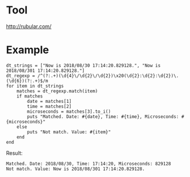 # Tool

http://rubular.com/

# Example

    dt_strings = ["Now is 2018/08/30 17:14:20.829128.", "Now is 2018/08/301 17:14:20.829128."]
    dt_regexp = /^(?:.+)(\d{4}\/\d{2}\/\d{2})\x20(\d{2}:\d{2}:\d{2})\.(\d{6})(?:.+)$/m
    for item in dt_strings
        matches = dt_regexp.match(item)
        if matches
            date = matches[1]
            time = matches[2]
            microseconds = matches[3].to_i()
            puts "Matched. Date: #{date}, Time: #{time}, Microseconds: #{microseconds}"
        else
            puts "Not match. Value: #{item}"
        end
    end

Result:

    Matched. Date: 2018/08/30, Time: 17:14:20, Microseconds: 829128
    Not match. Value: Now is 2018/08/301 17:14:20.829128.
